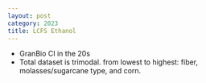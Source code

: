 ```yaml
---
layout: post
category: 2023
title: LCFS Ethanol
---
```


- GranBio CI in the 20s
- Total dataset is trimodal. from lowest to highest: fiber, molasses/sugarcane type, and corn.
